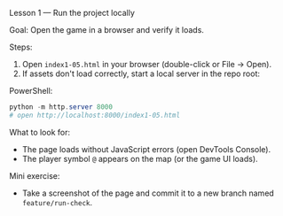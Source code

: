 Lesson 1 — Run the project locally

Goal: Open the game in a browser and verify it loads.

Steps:
1. Open `index1-05.html` in your browser (double-click or File → Open).
2. If assets don't load correctly, start a local server in the repo root:

PowerShell:
```powershell
python -m http.server 8000
# open http://localhost:8000/index1-05.html
```

What to look for:
- The page loads without JavaScript errors (open DevTools Console).
- The player symbol `@` appears on the map (or the game UI loads).

Mini exercise:
- Take a screenshot of the page and commit it to a new branch named `feature/run-check`.